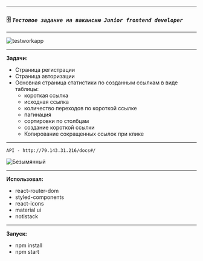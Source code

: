 ____
 ### :file_cabinet: *`Тестовое задание на вакансию Junior frontend developer`*
____
![testworkapp](https://user-images.githubusercontent.com/95306473/188328120-a980ea48-9954-4624-b3b1-12366798f782.gif)

____
**Задачи:**
- Страница регистрации
- Страница авторизации
- Основная страница статистики по созданным ссылкам в виде таблицы:
    - короткая ссылка
    - исходная ссылка
    - количество переходов по короткой ссылке
    - пагинация
    - сортировки по столбцам
    - создание короткой ссылки
    - Копирование сокращенных ссылок при клике
____
    API - http://79.143.31.216/docs#/
![Безымянный](https://user-images.githubusercontent.com/95306473/188319433-c233d11f-40c4-4add-94db-f7632038d0c9.png)
____
**Использовал:**
- react-router-dom
- styled-components
- react-icons
- material ui
- notistack
____
**Запуск:**
- npm install
- npm start
